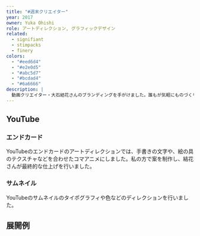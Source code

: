 ```yaml
---
title: "#週末クリエイター"
year: 2017
owner: Yuka Ohishi
role: アートディレクション, グラフィックデザイン
related:
  - signifiant
  - stimpacks
  - finery
colors:
  - "#eed6d4"
  - "#e2e0d5"
  - "#abc5d7"
  - "#bcdad4"
  - "#6a6666"
description: |
  動画クリエイター・大石結花さんのブランディングを手がけました。誰もが気軽にものづくりをすることを後押しする彼女の活動「#週末クリエイター」を表現するロゴや、アートワークをデザインしました。ロゴは、鉛筆とAdobe製品などで使用されるペンツールがモチーフとなっており、デジタルとアナログの両面で創作活動に役立つTipsをYouTubeで配信する彼女を表しています。
---
```


<work-media name="logo.jpg" alt="週末クリエイターロゴ" />
<work-media name="stickers.jpg" caption="誰でも「#週末クリエイター」として活動を表明できることを表現した、中央の名前部分が差し替え可能なロゴ。" />

<work-media name="color.png" alt="週末クリエイターカラーパレット" />
<work-media name="namecard.jpg" alt="週末クリエイター名刺デザイン" />

## YouTube

### エンドカード

YouTubeのエンドカードのアートディレクションでは、手書きの文字や、絵の具のテクスチャなどを合わせたコマアニメにしました。私の方で案を制作し、結花さんが最終的な仕上げを行いました。

<work-media name="endcard_initial.gif" alt="週末クリエイターのエンドカード 初期案" caption="初期案" full="false" />

<work-media name="endcard_final.gif" alt="週末クリエイターのエンドカード 最終デザイン" caption="最終デザイン" full="false" />

### サムネイル

YouTubeのサムネイルのタイポグラフィや色などのディレクションを行いました。

<work-media name="youtube_thumbnail.jpg" alt="YouTubeのサムネイル" />

## 展開例

<work-media name="enamelpin.jpg" alt="エナメルピン" />
<work-media name="pillow.jpg" alt="クッション" />
<work-media name="charger.jpg" alt="モバイルバッテリー" />

<work-button label="YouTubeチャンネルを見る" link="https://www.youtube.com/channel/UC1JMhM9TJT7yMLx8ZtbDO8g" />
